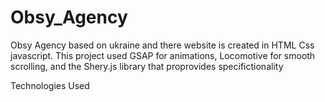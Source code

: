 # Obsy_Agency
Obsy Agency based on ukraine and there website is created in HTML Css javascript. This project used GSAP for animations, Locomotive for smooth scrolling, and the Shery.js library that proprovides specifictionality

Technologies Used

